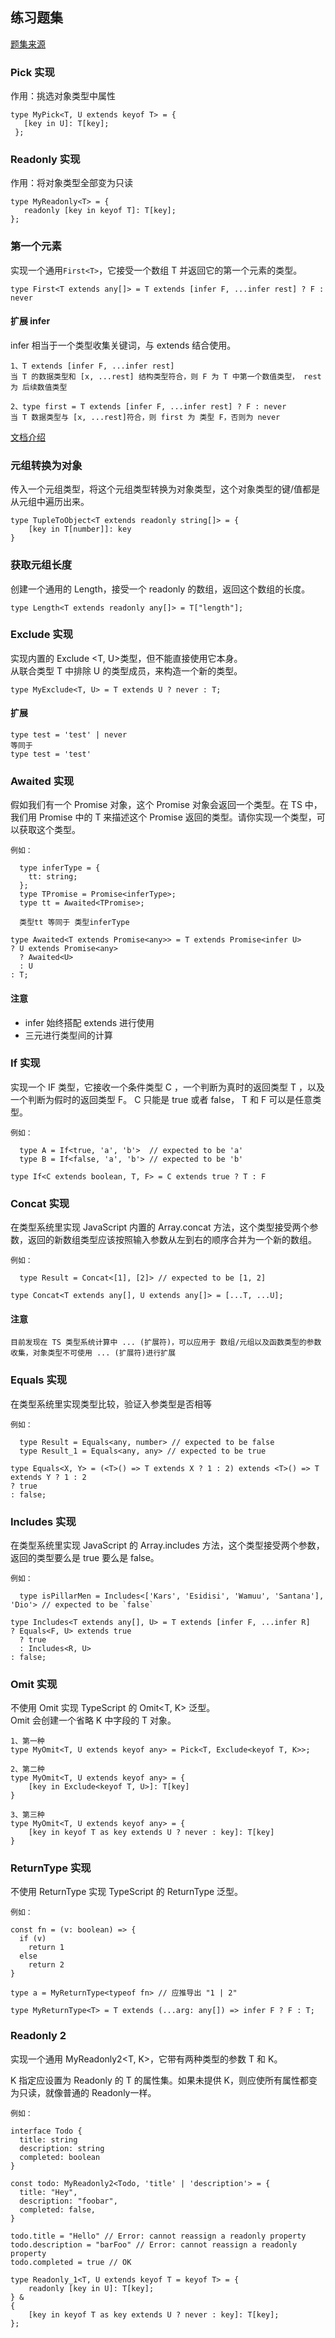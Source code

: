 ## 练习题集

[题集来源](https://github.com/type-challenges/type-challenges)

### Pick 实现

作用：挑选对象类型中属性

    type MyPick<T, U extends keyof T> = {
       [key in U]: T[key];
     };

### Readonly 实现

作用：将对象类型全部变为只读

    type MyReadonly<T> = {
       readonly [key in keyof T]: T[key];
    };

### 第一个元素

实现一个通用`First<T>`，它接受一个数组 T 并返回它的第一个元素的类型。

    type First<T extends any[]> = T extends [infer F, ...infer rest] ? F : never

#### 扩展 infer

infer 相当于一个类型收集关键词，与 extends 结合使用。

    1、T extends [infer F, ...infer rest]
    当 T 的数据类型和 [x, ...rest] 结构类型符合，则 F 为 T 中第一个数值类型， rest 为 后续数值类型

    2、type first = T extends [infer F, ...infer rest] ? F : never
    当 T 数据类型与 [x, ...rest]符合，则 first 为 类型 F，否则为 never

[文档介绍](https://jkchao.github.io/typescript-book-chinese/tips/infer.html#%E4%BB%8B%E7%BB%8D)

### 元组转换为对象

传入一个元组类型，将这个元组类型转换为对象类型，这个对象类型的键/值都是从元组中遍历出来。

    type TupleToObject<T extends readonly string[]> = {
        [key in T[number]]: key
    }

### 获取元组长度

创建一个通用的 Length，接受一个 readonly 的数组，返回这个数组的长度。

    type Length<T extends readonly any[]> = T["length"];

### Exclude 实现

实现内置的 Exclude <T, U>类型，但不能直接使用它本身。<br>
从联合类型 T 中排除 U 的类型成员，来构造一个新的类型。

    type MyExclude<T, U> = T extends U ? never : T;

#### 扩展

    type test = 'test' | never
    等同于
    type test = 'test'

### Awaited 实现

假如我们有一个 Promise 对象，这个 Promise 对象会返回一个类型。在 TS 中，我们用 Promise 中的 T 来描述这个 Promise 返回的类型。请你实现一个类型，可以获取这个类型。

```
例如：

  type inferType = {
    tt: string;
  };
  type TPromise = Promise<inferType>;
  type tt = Awaited<TPromise>;

  类型tt 等同于 类型inferType
```

    type Awaited<T extends Promise<any>> = T extends Promise<infer U>
    ? U extends Promise<any>
      ? Awaited<U>
      : U
    : T;

#### 注意

- infer 始终搭配 extends 进行使用
- 三元进行类型间的计算

### If 实现

实现一个 IF 类型，它接收一个条件类型 C ，一个判断为真时的返回类型 T ，以及一个判断为假时的返回类型 F。 C 只能是 true 或者 false， T 和 F 可以是任意类型。

```
例如：

  type A = If<true, 'a', 'b'>  // expected to be 'a'
  type B = If<false, 'a', 'b'> // expected to be 'b'
```

    type If<C extends boolean, T, F> = C extends true ? T : F

### Concat 实现

在类型系统里实现 JavaScript 内置的 Array.concat 方法，这个类型接受两个参数，返回的新数组类型应该按照输入参数从左到右的顺序合并为一个新的数组。

```
例如：

  type Result = Concat<[1], [2]> // expected to be [1, 2]
```

    type Concat<T extends any[], U extends any[]> = [...T, ...U];

#### 注意

```
目前发现在 TS 类型系统计算中 ... (扩展符)，可以应用于 数组/元组以及函数类型的参数收集，对象类型不可使用 ... (扩展符)进行扩展
```

### Equals 实现

在类型系统里实现类型比较，验证入参类型是否相等

```
例如：

  type Result = Equals<any, number> // expected to be false
  type Result_1 = Equals<any, any> // expected to be true
```

    type Equals<X, Y> = (<T>() => T extends X ? 1 : 2) extends <T>() => T extends Y ? 1 : 2
    ? true
    : false;

### Includes 实现

在类型系统里实现 JavaScript 的 Array.includes 方法，这个类型接受两个参数，返回的类型要么是 true 要么是 false。

```
例如：

  type isPillarMen = Includes<['Kars', 'Esidisi', 'Wamuu', 'Santana'], 'Dio'> // expected to be `false`
```

    type Includes<T extends any[], U> = T extends [infer F, ...infer R]
    ? Equals<F, U> extends true
      ? true
      : Includes<R, U>
    : false;

### Omit 实现

不使用 Omit 实现 TypeScript 的 Omit<T, K> 泛型。</br>
Omit 会创建一个省略 K 中字段的 T 对象。

    1、第一种
    type MyOmit<T, U extends keyof any> = Pick<T, Exclude<keyof T, K>>;

    2、第二种
    type MyOmit<T, U extends keyof any> = {
        [key in Exclude<keyof T, U>]: T[key]
    }

    3、第三种
    type MyOmit<T, U extends keyof any> = {
        [key in keyof T as key extends U ? never : key]: T[key]
    }

### ReturnType 实现

不使用 ReturnType 实现 TypeScript 的 ReturnType<T> 泛型。

```
例如：

const fn = (v: boolean) => {
  if (v)
    return 1
  else
    return 2
}

type a = MyReturnType<typeof fn> // 应推导出 "1 | 2"
```

    type MyReturnType<T> = T extends (...arg: any[]) => infer F ? F : T;

### Readonly 2

实现一个通用 MyReadonly2<T, K>，它带有两种类型的参数 T 和 K。

K 指定应设置为 Readonly 的 T 的属性集。如果未提供 K，则应使所有属性都变为只读，就像普通的 Readonly<T>一样。

```
例如：

interface Todo {
  title: string
  description: string
  completed: boolean
}

const todo: MyReadonly2<Todo, 'title' | 'description'> = {
  title: "Hey",
  description: "foobar",
  completed: false,
}

todo.title = "Hello" // Error: cannot reassign a readonly property
todo.description = "barFoo" // Error: cannot reassign a readonly property
todo.completed = true // OK
```

    type Readonly_1<T, U extends keyof T = keyof T> = {
        readonly [key in U]: T[key];
    } &
    {
        [key in keyof T as key extends U ? never : key]: T[key];
    };
